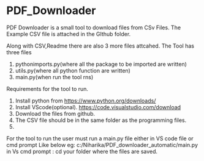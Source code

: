 # PDF_Downloader

PDF Downloader is a small tool to download files from CSv Files.
The Example CSV file is attached in the GIthub folder.

Along with CSV,Readme there are also 3 more files attcahed.
The Tool has three files
1. pythonimports.py(where all the package to be imported are written)
2. utils.py(where all python function are written)
3. main.py(when run the tool rns)

Requirements for the tool to run.
1. Install python from https://www.python.org/downloads/
2. Install VScode(optional). https://code.visualstudio.com/download
3. Download the files from github.
4. The CSV file should be in the same folder as the programming files.
5. 

For the tool to run the user must run a main.py file either in VS code file or cmd prompt Like below
eg: c:/Niharika/PDF_downloader_automatic/main.py in Vs 
cmd prompt :
cd your folder where the files are saved.
